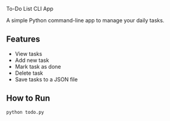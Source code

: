 To-Do List CLI App

A simple Python command-line app to manage your daily tasks.

## Features
- View tasks
- Add new task
- Mark task as done
- Delete task
- Save tasks to a JSON file

## How to Run

```bash
python todo.py